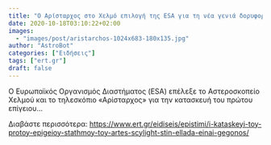 ```yaml
---
title: "Ο Αρίσταρχος στο Χελμό επιλογή της ESA για τη νέα γενιά δορυφορικών υπηρεσιών"
date: 2020-10-18T03:10:22+02:00
images:
  - "images/post/aristarchos-1024x683-180x135.jpg"
author: "AstroBot"
categories: ["Ειδήσεις"]
tags: ["ert.gr"]
draft: false
---
```


Ο Ευρωπαϊκός Οργανισμός Διαστήματος (ESA) επέλεξε το Αστεροσκοπείο Χελμού και το τηλεσκόπιο «Αρίσταρχος» για την κατασκευή του πρώτου επίγειου...

Διαβάστε περισσότερα: https://www.ert.gr/eidiseis/epistimi/i-kataskeyi-toy-protoy-epigeioy-stathmoy-toy-artes-scylight-stin-ellada-einai-gegonos/
